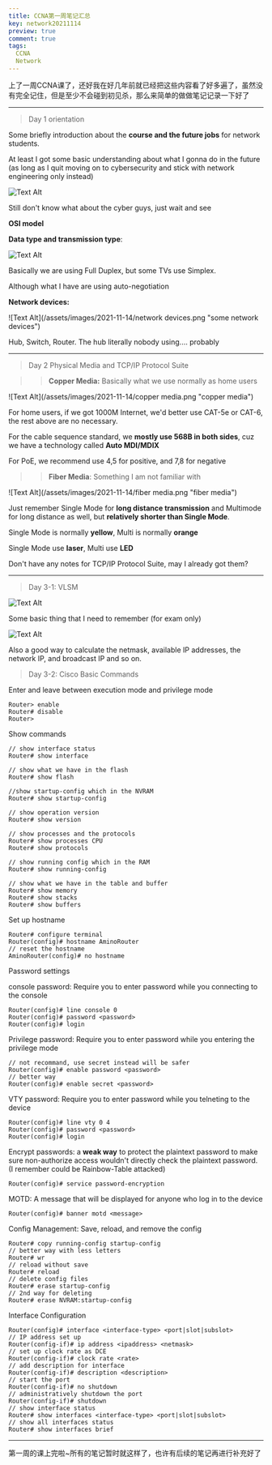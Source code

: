 ```yaml
---
title: CCNA第一周笔记汇总
key: network20211114
preview: true
comment: true
tags:
  CCNA
  Network
---
```


上了一周CCNA课了，还好我在好几年前就已经把这些内容看了好多遍了，虽然没有完全记住，但是至少不会碰到初见杀，那么来简单的做做笔记记录一下好了

---



> Day 1 orientation

Some briefly introduction about the **course and the future jobs** for network students.

At least I got some basic understanding about what I gonna do in the future (as long as I quit moving on to cybersecurity and stick with network engineering only instead)

![Text Alt](/assets/images/2021-11-14/work.png "job list")

Still don't know what about the cyber guys, just wait and see

**OSI model**

**Data type and transmission type**:

![Text Alt](/assets/images/2021-11-14/type.png "types")

Basically we are using Full Duplex, but some TVs use Simplex.

Although what I have are using auto-negotiation

**Network devices:**

![Text Alt](/assets/images/2021-11-14/network devices.png "some network devices")

Hub, Switch, Router. The hub literally nobody using.... probably

---



> Day 2 Physical Media and TCP/IP Protocol Suite

> >**Copper Media:** Basically what we use normally as home users

![Text Alt](/assets/images/2021-11-14/copper media.png "copper media")

For home users, if we got 1000M Internet, we'd better use CAT-5e or CAT-6, the rest above are no necessary.

For the cable sequence standard, we **mostly use 568B in both sides**, cuz we have a technology called **Auto MDI/MDIX**

For PoE, we recommend use 4,5 for positive, and 7,8 for negative

> >**Fiber Media**: Something I am not familiar with

![Text Alt](/assets/images/2021-11-14/fiber media.png "fiber media")

Just remember Single Mode for **long distance transmission** and Multimode for long distance as well, but **relatively shorter than Single Mode**.

Single Mode is normally **yellow**, Multi is normally **orange**

Single Mode use **laser**, Multi use **LED**

Don't have any notes for TCP/IP Protocol Suite, may I already got them?

---

> Day 3-1: VLSM 

![Text Alt](/assets/images/2021-11-14/netmask.png "netmask")

Some basic thing that I need to remember (for exam only)

![Text Alt](/assets/images/2021-11-14/calculation.png "some good calculation hints")

Also a good way to calculate the netmask, available IP addresses, the network IP, and broadcast IP and so on.

> Day 3-2: Cisco Basic Commands

Enter and leave between execution mode and privilege mode

```
Router> enable
Router# disable
Router>
```

Show commands

```
// show interface status
Router# show interface

// show what we have in the flash
Router# show flash

//show startup-config which in the NVRAM
Router# show startup-config

// show operation version 
Router# show version

// show processes and the protocols
Router# show processes CPU
Router# show protocols

// show running config which in the RAM
Router# show running-config

// show what we have in the table and buffer
Router# show memory
Router# show stacks
Router# show buffers

```

Set up hostname

```
Router# configure terminal
Router(config)# hostname AminoRouter
// reset the hostname
AminoRouter(config)# no hostname
```

Password settings

console password: Require you to enter password while you connecting to the console

```
Router(config)# line console 0
Router(config)# password <password>
Router(config)# login
```

Privilege password: Require you to enter password while you entering the privilege mode

```
// not recommand, use secret instead will be safer
Router(config)# enable password <password>
// better way
Router(config)# enable secret <password>
```

VTY password: Require you to enter password while you telneting to the device

```
Router(config)# line vty 0 4
Router(config)# password <password>
Router(config)# login
```

Encrypt passwords: a **weak way** to protect the plaintext password to make sure non-authorize access wouldn't directly check the plaintext password. (I remember could be Rainbow-Table attacked)

```
Router(config)# service password-encryption
```

MOTD: A message that will be displayed for anyone who log in to the device

```
Router(config)# banner motd <message>
```

Config Management: Save, reload, and remove the config

```
Router# copy running-config startup-config
// better way with less letters
Router# wr
// reload without save
Router# reload
// delete config files
Router# erase startup-config
// 2nd way for deleting
Router# erase NVRAM:startup-config
```

Interface Configuration

```
Router(config)# interface <interface-type> <port|slot|subslot>
// IP address set up
Router(config-if)# ip address <ipaddress> <netmask>
// set up clock rate as DCE
Router(config-if)# clock rate <rate>
// add description for interface
Router(config-if)# description <description>
// start the port
Router(config-if)# no shutdown
// administratively shutdown the port
Router(config-if)# shutdown
// show interface status
Router# show interfaces <interface-type> <port|slot|subslot>
// show all interfaces status
Router# show interfaces brief
```

---

第一周的课上完啦~所有的笔记暂时就这样了，也许有后续的笔记再进行补充好了

